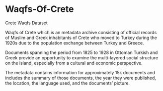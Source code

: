 # Waqfs-Of-Crete
Crete Waqfs Dataset


Waqfs of Crete which is an metadata archive consisting of official records of Muslim and Greek inhabitants of Crete who moved to
Turkey during the 1920s due to the population exchange between Turkey and Greece.

Documents spanning the period from 1825 to 1928 in Ottoman Turkish and Greek
provide an opportunity to examine the multi-layered social structure on the island,
especially from a cultural and economic perspective.

The metadata contains information for approximately 15k documents and
includes the summary of those documents, the year they were published, the location,
the language used, and the documents’ picture.
